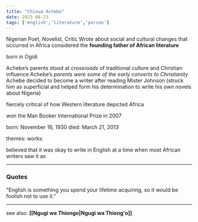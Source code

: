 ```yaml
---
title: "Chinua Achebe"
date: 2023-08-23
tags: ['english','literature','person']
---
```

Nigerian Poet, Novelist, Critic Wrote about social and cultural changes that occurred in Africa
considered the **founding father of African literature**

born in Ogidi 

Achebe’s parents stood at *crossroads* of traditional culture and Christian influence 
Achebe’s *parents were some of the early converts to Christianity* 
Achebe decided to become a writer after reading Mister Johnson (struck him as superficial and helped form his determination to write his own novels about Nigeria)

fiercely critical of how Western literature depicted Africa

won the Man Booker International Prize in 2007

born: November 16, 1930
died: March 21, 2013

themes: 
works: 

believed that it was okay to write in English at a time when most African writers saw it as 

---

### Quotes
"English is something you spend your lifetime acquiring, so it would be foolish not to use it."

---

see also: **[[Ngugi wa Thiongo|Ngugi wa Thiong'o]]**
